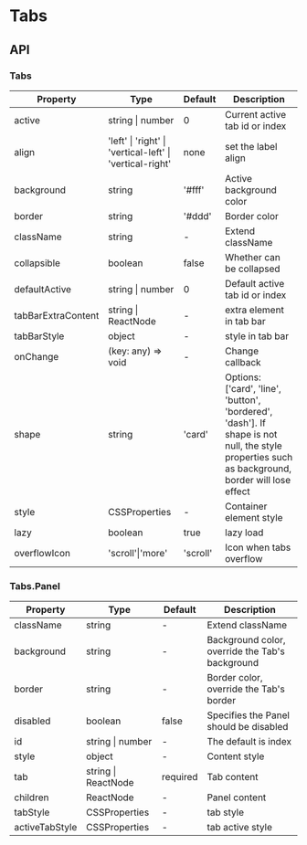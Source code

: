 # Tabs

<example />

## API

### Tabs

| Property           | Type                                                     | Default  | Description                                                                                                                                       |
| ------------------ | -------------------------------------------------------- | -------- | ------------------------------------------------------------------------------------------------------------------------------------------------- |
| active             | string \| number                                         | 0        | Current active tab id or index                                                                                                                    |
| align              | 'left' \| 'right' \| 'vertical-left' \| 'vertical-right' | none     | set the label align                                                                                                                               |
| background         | string                                                   | '#fff'   | Active background color                                                                                                                           |
| border             | string                                                   | '#ddd'   | Border color                                                                                                                                      |
| className          | string                                                   | -        | Extend className                                                                                                                                  |
| collapsible        | boolean                                                  | false    | Whether can be collapsed                                                                                                                          |
| defaultActive      | string \| number                                         | 0        | Default active tab id or index                                                                                                                    |
| tabBarExtraContent | string \| ReactNode                                      | -        | extra element in tab bar                                                                                                                          |
| tabBarStyle        | object                                                   | -        | style in tab bar                                                                                                                                  |
| onChange           | (key: any) => void                                       | -        | Change callback                                                                                                                                   |
| shape              | string                                                   | 'card'   | Options: \['card', 'line', 'button', 'bordered', 'dash'\]. If shape is not null, the style properties such as background, border will lose effect |
| style              | CSSProperties                                            | -        | Container element style                                                                                                                           |
| lazy               | boolean                                                  | true     | lazy load                                                                                                                                         |
| overflowIcon       | 'scroll'\|'more'                                         | 'scroll' | Icon when tabs overflow                                                                                                                           |

### Tabs.Panel

| Property       | Type                | Default  | Description                                     |
| -------------- | ------------------- | -------- | ----------------------------------------------- |
| className      | string              | -        | Extend className                                |
| background     | string              | -        | Background color, override the Tab's background |
| border         | string              | -        | Border color, override the Tab's border         |
| disabled       | boolean             | false    | Specifies the Panel should be disabled          |
| id             | string \| number    | -        | The default is index                            |
| style          | object              | -        | Content style                                   |
| tab            | string \| ReactNode | required | Tab content                                     |
| children       | ReactNode           | -        | Panel content                                   |
| tabStyle       | CSSProperties       | -        | tab style                                       |
| activeTabStyle | CSSProperties       | -        | tab active style                                |
